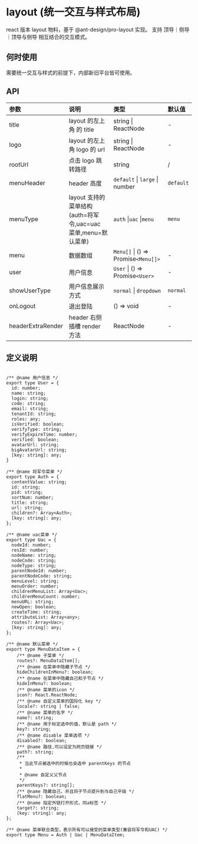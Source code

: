 # layout (统一交互与样式布局)

react 版本 layout 物料，基于 @ant-design/pro-layout 实现。
支持 顶导｜侧导｜顶导与侧导 相互结合的交互模式。

## 何时使用

需要统一交互与样式的前提下，内部新旧平台皆可使用。

## API

| 参数              | 说明                                                           | 类型                                | 默认值    |
| :---------------- | :------------------------------------------------------------- | :---------------------------------- | :-------- |
| title             | layout 的左上角 的 title                                       | string \| ReactNode                 | -         |
| logo              | layout 的左上角 logo 的 url                                    | string \| ReactNode                 | -         |
| rootUrl           | 点击 logo 跳转路径                                             | string                              | /         |
| menuHeader        | header 高度                                                    | `default` \| `large` \| number      | `default` |
| menuType          | layout 支持的菜单结构 (auth=将军令,uac=uac 菜单,menu=默认菜单) | `auth` \|`uac` \|`menu`             | `menu`    |
| menu              | 数据数组                                                       | `Menu[]` \| () => Promise`<Menu[]>` | -         |
| user              | 用户信息                                                       | `User` \| () => Promise`<User>`     | -         |
| showUserType      | 用户信息展示方式                                               | `normal` \| `dropdown`              | `normal`  |
| onLogout          | 退出登陆                                                       | () => void                          | -         |
| headerExtraRender | header 右侧插槽 render 方法                                    | ReactNode                           | -         |

## 定义说明

```

/** @name 用户信息 */
export type User = {
  id: number;
  name: string;
  login: string;
  code: string;
  email: string;
  tenantId: string;
  roles: any;
  isVerified: boolean;
  verifyType: string;
  verifyExpireTime: number;
  verified: boolean;
  avatarUrl: string;
  bigAvatarUrl: string;
  [key: string]: any;
}

/** @name 将军令菜单 */
export type Auth = {
  contentValue: string;
  id: string;
  pid: string;
  sortNum: number;
  title: string;
  url: string;
  children?: Array<Auth>;
  [key: string]: any;
};

/** @name uac菜单 */
export type Uac = {
  nodeId: number;
  resId: number;
  nodeName: string;
  nodeCode: string;
  nodeType: string;
  parentNodeId: number;
  parentNodeCode: string;
  menuLevel: string;
  menuOrder: number;
  childrenMenuList: Array<Uac>;
  childrenMenuCount: number;
  menuURL: string;
  newOpen: boolean;
  createTime: string;
  attributeList: Array<any>;
  routes?: Array<Uac>;
  [key: string]: any;
};

/** @name 默认菜单 */
export type MenuDataItem = {
    /** @name 子菜单 */
    routes?: MenuDataItem[];
    /** @name 在菜单中隐藏子节点 */
    hideChildrenInMenu?: boolean;
    /** @name 在菜单中隐藏自己和子节点 */
    hideInMenu?: boolean;
    /** @name 菜单的icon */
    icon?: React.ReactNode;
    /** @name 自定义菜单的国际化 key */
    locale?: string | false;
    /** @name 菜单的名字 */
    name?: string;
    /** @name 用于标定选中的值，默认是 path */
    key?: string;
    /** @name disable 菜单选项 */
    disabled?: boolean;
    /** @name 路径,可以设定为网页链接 */
    path?: string;
    /**
     * 当此节点被选中的时候也会选中 parentKeys 的节点
     *
     * @name 自定义父节点
     */
    parentKeys?: string[];
    /** @name 隐藏自己，并且将子节点提升到与自己平级 */
    flatMenu?: boolean;
    /** @name 指定外链打开形式，同a标签 */
    target?: string;
    [key: string]: any;
};

/** @name 菜单联合类型，表示所有可以接受的菜单类型(兼容将军令和UAC) */
export type Menu = Auth | Uac | MenuDataItem;

```

